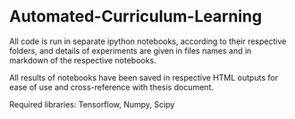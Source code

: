 # Automated-Curriculum-Learning

All code is run in separate ipython notebooks, according to their respective folders, and details of experiments are given in files names and in markdown of the respective notebooks.


All results of notebooks have been saved in respective HTML outputs for ease of use and cross-reference with thesis document.

Required libraries: Tensorflow, Numpy, Scipy
